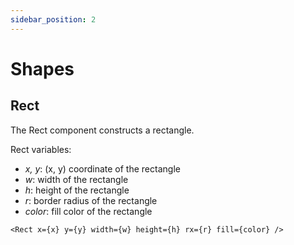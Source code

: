 ```yaml
---
sidebar_position: 2
---
```


# Shapes

## Rect

The Rect component constructs a rectangle.

Rect variables:
* *x, y*: (x, y) coordinate of the rectangle
* *w*: width of the rectangle
* *h*: height of the rectangle
* *r*: border radius of the rectangle
* *color*: fill color of the rectangle

```tsx
<Rect x={x} y={y} width={w} height={h} rx={r} fill={color} />
```